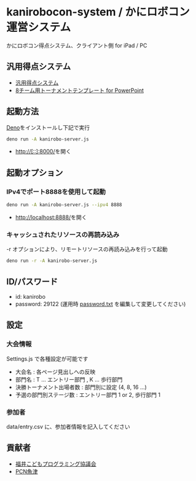 # kanirobocon-system / かにロボコン運営システム

かにロボコン得点システム、クライアント側 for iPad / PC

## 汎用得点システム

- [汎用得点システム](https://fkpc.github.io/kanirobocon-system/static/score_3rd.html)
- [8チーム用トーナメントテンプレート for PowerPoint](https://fkpc.github.io/kanirobocon-system/tournament-template.pptx)

## 起動方法

[Deno](https://deno.land/)をインストールし下記で実行
```bash
deno run -A kanirobo-server.js
```
- [http://[::]:8000/](http://[::]:8000/)を開く

## 起動オプション

### IPv4でポート8888を使用して起動

```bash
deno run -A kanirobo-server.js --ipv4 8888
```
- [http://localhost:8888/](http://localhost:8888/)を開く

### キャッシュされたリソースの再読み込み

-r オプションにより、リモートリソースの再読み込みを行って起動

```bash
deno run -r -A kanirobo-server.js
```

## ID/パスワード

- id: kanirobo
- password: 29122  (運用時 [password.txt](password.txt) を編集して変更してください)

## 設定

### 大会情報

Settings.js で各種設定が可能です

- 大会名 : 各ページ見出しへの反映
- 部門名 : T ... エントリー部門 , K ... 歩行部門
- 決勝トーナメント出場者数 : 部門別に設定 (4, 8, 16 ...)
- 予選の部門別ステージ数 : エントリー部門 1 or 2, 歩行部門 1

### 参加者

data/entry.csv に、参加者情報を記入してください

## 貢献者

- [福井こどもプログラミング協議会](https://fkpc.github.io/)
- [PCN魚津](https://pcn-uozu.com/)
